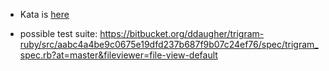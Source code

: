 * Kata is <a href="http://codekata.com/kata/kata14-tom-swift-under-the-milkwood/">here</a>

* possible test suite: https://bitbucket.org/ddaugher/trigram-ruby/src/aabc4a4be9c0675e19dfd237b687f9b07c24ef76/spec/trigram_spec.rb?at=master&fileviewer=file-view-default